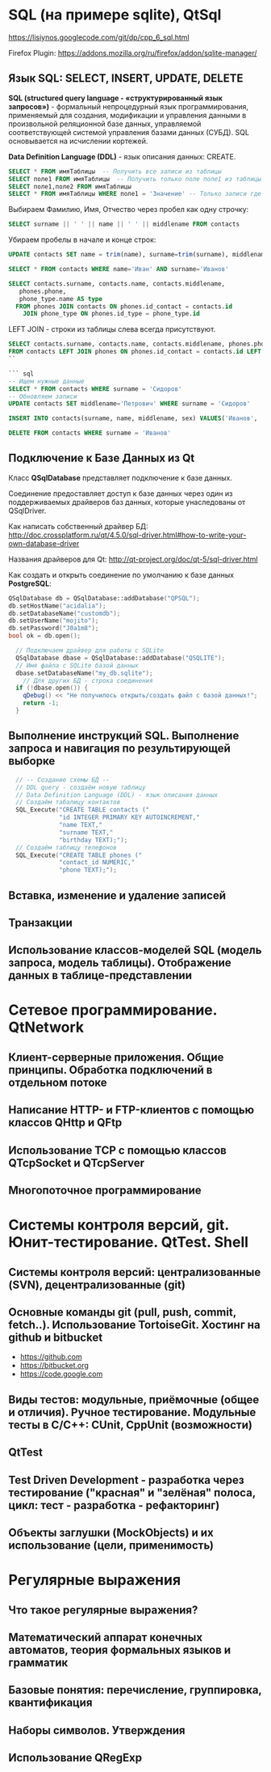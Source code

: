 ﻿SQL (на примере sqlite), QtSql 
==============================

https://lisiynos.googlecode.com/git/dp/cpp_6_sql.html

Firefox Plugin:
https://addons.mozilla.org/ru/firefox/addon/sqlite-manager/


Язык SQL: SELECT, INSERT, UPDATE, DELETE 
----------------------------------------

**SQL (structured query language - «структурированный язык запросов»)** - формальный непроцедурный язык программирования, 
применяемый для создания, модификации и управления данными в произвольной реляционной базе данных, 
управляемой соответствующей системой управления базами данных (СУБД). SQL основывается на исчислении кортежей.

**Data Definition Language (DDL)** - язык описания данных: CREATE.

``` sql
SELECT * FROM имяТаблицы  -- Получить все записи из таблицы
SELECT поле1 FROM имяТаблицы  -- Получить только поле поле1 из таблицы
SELECT поле1,поле2 FROM имяТаблицы
SELECT * FROM имяТаблицы WHERE поле1 = 'Значение' -- Только записи где поле1 равно значению 
```

Выбираем Фамилию, Имя, Отчество через пробел как одну строчку:

``` sql
SELECT surname || ' ' || name || ' ' || middlename FROM contacts
```

Убираем пробелы в начале и конце строк:

``` sql
UPDATE contacts SET name = trim(name), surname=trim(surname), middlename=trim(middlename)
```

``` sql
SELECT * FROM contacts WHERE name='Иван' AND surname='Иванов'
```

``` sql
SELECT contacts.surname, contacts.name, contacts.middlename, 
   phones.phone, 
   phone_type.name AS type  
  FROM phones JOIN contacts ON phones.id_contact = contacts.id 
    JOIN phone_type ON phones.id_type = phone_type.id
```

LEFT JOIN - строки из таблицы слева всегда присутствуют.

``` sql 
SELECT contacts.surname, contacts.name, contacts.middlename, phones.phone, phone_type.name AS type  
FROM contacts LEFT JOIN phones ON phones.id_contact = contacts.id LEFT JOIN phone_type ON phones.id_type = phone_type.id
``

``` sql
-- Ищем нужные данные
SELECT * FROM contacts WHERE surname = 'Сидоров'
-- Обновляем записи
UPDATE contacts SET middlename='Петрович' WHERE surname = 'Сидоров'
```

``` sql
INSERT INTO contacts(surname, name, middlename, sex) VALUES('Иванов', 'Сидор', 'Матвеевич', 'M')
```

``` sql 
DELETE FROM contacts WHERE surname = 'Иванов'
```

Подключение к Базе Данных из Qt 
-------------------------------

Класс **QSqlDatabase** представляет подключение к базе данных.

Соединение предоставляет доступ к базе данных через один из поддерживаемых драйверов баз данных, которые унаследованы от QSqlDriver.

Как написать собственный драйвер БД:
http://doc.crossplatform.ru/qt/4.5.0/sql-driver.html#how-to-write-your-own-database-driver

Названия драйверов для Qt: http://qt-project.org/doc/qt-5/sql-driver.html

Как создать и открыть соединение по умолчанию к базе данных **PostgreSQL**:
``` cpp
QSqlDatabase db = QSqlDatabase::addDatabase("QPSQL");
db.setHostName("acidalia");
db.setDatabaseName("customdb");
db.setUserName("mojito");
db.setPassword("J0a1m8");
bool ok = db.open();
```

``` cpp
  // Подключаем драйвер для работы с SQLite
  QSqlDatabase dbase = QSqlDatabase::addDatabase("QSQLITE");
  // Имя файла с SQLite базой данных
  dbase.setDatabaseName("my_db.sqlite");
    // Для других БД - строка соединения 
  if (!dbase.open()) {
    qDebug() << "Не получилось открыть/создать файл с базой данных!";
    return -1;
  }
```

Выполнение инструкций SQL. Выполнение запроса и навигация по результирующей выборке
-----------------------------------------------------------------------------------

``` cpp
  // -- Создание схемы БД --
  // DDL query - создаём новую таблицу
  // Data Definition Language (DDL) - язык описания данных
  // Создаём табалицу контактов
  SQL_Execute("CREATE TABLE contacts ("
              "id INTEGER PRIMARY KEY AUTOINCREMENT,"
              "name TEXT,"
              "surname TEXT,"
              "birthday TEXT);");
  // Создаём таблицу телефонов
  SQL_Execute("CREATE TABLE phones ("
              "contact_id NUMERIC,"
              "phone TEXT);");
```

Вставка, изменение и удаление записей 
-------------------------------------



Транзакции 
----------

Использование классов-моделей SQL (модель запроса, модель таблицы). Отображение данных в таблице-представлении 
--------------------------------------------------------------------------------------------------------------



Сетевое программирование. QtNetwork 
===================================

Клиент-серверные приложения. Общие принципы. Обработка подключений в отдельном потоке 
-------------------------------------------------------------------------------------

Написание HTTP- и FTP-клиентов с помощью классов QHttp и QFtp 
-------------------------------------------------------------

Использование TCP с помощью классов QTcpSocket и QTcpServer 
-----------------------------------------------------------

Многопоточное программирование 
------------------------------

Системы контроля версий, git. Юнит-тестирование. QtTest. Shell 
==============================================================

Системы контроля версий: централизованные (SVN), децентрализованные (git)
-------------------------------------------------------------------------

Основные команды git (pull, push, commit, fetch..). Использование TortoiseGit. Хостинг на github и bitbucket 
------------------------------------------------------------------------------------------------------------
* https://github.com
* https://bitbucket.org
* https://code.google.com

Виды тестов: модульные, приёмочные (общее и отличия). Ручное тестирование. Модульные тесты в С/C++: CUnit, CppUnit (возможности) 
--------------------------------------------------------------------------------------------------------------------------------

QtTest 
------

Test Driven Development - разработка через тестирование ("красная" и "зелёная" полоса, цикл: тест - разработка - рефакторинг)
-----------------------------------------------------------------------------------------------------------------------------

Объекты заглушки (MockObjects) и их использование (цели, применимость) 
----------------------------------------------------------------------




Регулярные выражения
====================

Что такое регулярные выражения? 
-------------------------------

Математический аппарат конечных автоматов, теория формальных языков и грамматик 
-------------------------------------------------------------------------------

Базовые понятия: перечисление, группировка, квантификация
---------------------------------------------------------

Наборы символов. Утверждения
----------------------------

Использование QRegExp
---------------------




